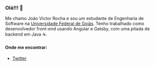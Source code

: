 ### Olá!!! 🤠

Me chamo João Victor Rocha e sou um estudante de Engenharia de Software na [Universidade Federal de Goiás](https://www.ufg.br/). Tenho trabalhado como desenvolvedor front-end usando Angular e Gatsby, com uma pitada de backend em Java ☕.

#### Onde me encontrar:
* [Twitter](twitter.com/vixtorocha)

<!--
**vixtorocha/vixtorocha** is a ✨ _special_ ✨ repository because its `README.md` (this file) appears on your GitHub profile.

Here are some ideas to get you started:

- 🔭 I’m currently working on ...
- 🌱 I’m currently learning ...
- 👯 I’m looking to collaborate on ...
- 🤔 I’m looking for help with ...
- 💬 Ask me about ...
- 📫 How to reach me: ...
- 😄 Pronouns: ...
- ⚡ Fun fact: ...
-->
